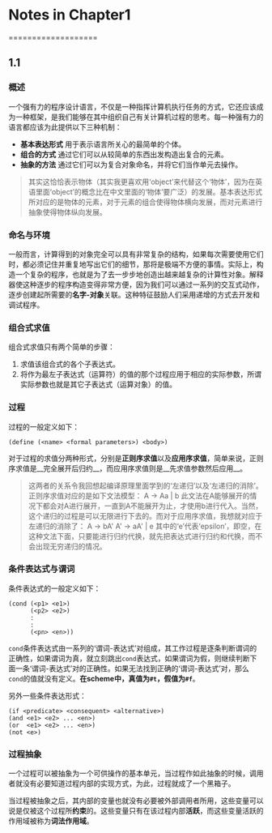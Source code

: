 # Notes in Chapter1
===================

## 1.1


### 概述

一个强有力的程序设计语言，不仅是一种指挥计算机执行任务的方式，它还应该成为一种框架，是我们能够在其中组织自己有关计算机过程的思考。每一种强有力的语言都应该为此提供以下三种机制：

+ **基本表达形式** 用于表示语言所关心的最简单的个体。
+ **组合的方式** 通过它们可以从较简单的东西出发构造出复合的元素。
+ **抽象的方法** 通过它们可以为复合对象命名，并将它们当作单元去操作。

> 其实这恰恰表示物体（其实我更喜欢用‘object’来代替这个‘物体’，因为在英语里面‘object’的概念比在中文里面的‘物体’要广泛）的发展。基本表达形式所对应的是物体的元素，对于元素的组合使得物体横向发展，而对元素进行抽象使得物体纵向发展。


### 命名与环境

一般而言，计算得到的对象完全可以具有非常复杂的结构，如果每次需要使用它们时，都必须记住并重复地写出它们的细节，那将是极端不方便的事情。实际上，构造一个复杂的程序，也就是为了去一步步地创造出越来越复杂的计算性对象。解释器使这种逐步的程序构造变得非常方便，因为我们可以通过一系列的交互式动作，逐步创建起所需要的**名字-对象**关联。这种特征鼓励人们采用递增的方式去开发和调试程序。


### 组合式求值

组合式求值只有两个简单的步骤：

1. 求值该组合式的各个子表达式。
2. 将作为最左子表达式（运算符）的值的那个过程应用于相应的实际参数，所谓实际参数也就是其它子表达式（运算对象）的值。


### 过程

过程的一般定义如下：

    (define (<name> <formal parameters>) <body>)

对于过程的求值分两种形式，分别是**正则序求值**以及**应用序求值**，简单来说，正则序求值是__完全展开后归约__，而应用序求值则是__先求值参数然后应用__。

> 这两者的关系令我回想起编译原理里面学到的‘左递归’以及‘左递归的消除’。正则序求值对应的是如下文法模型：
>    A -> Aa | b
此文法在A能够展开的情况下都会对A进行展开，一直到A不能展开为止，才使用b进行代入。当然，这个递归的过程是可以无限进行下去的。而对于应用序求值，我想就对应于左递归的消除了：
>    A  -> bA'
>    A' -> aA' | e
其中的‘e’代表‘epsilon’，即空，在这种文法下面，只要能进行归约代换，就先把表达式进行归约和代换，而不会出现无穷递归的情况。


### 条件表达式与谓词

条件表达式的一般定义如下：

    (cond (<p1> <e1>)
          (<p2> <e2>)
          :
          :
          (<pn> <en>))

`cond`条件表达式由一系列的‘谓词-表达式’对组成，其工作过程是逐条判断谓词的正确性，如果谓词为真，就立刻跳出`cond`表达式，如果谓词为假，则继续判断下面一条‘谓词-表达式’对的正确性。如果无法找到正确的‘谓词-表达式’对，那么`cond`的值就没有定义。**在scheme中，真值为`#t`，假值为`#f`**。

另外一些条件表达形式：

    (if <predicate> <consequent> <alternative>)
    (and <e1> <e2> ... <en>)
    (or  <e1> <e2> ... <en>)
    (not <e>)


### 过程抽象

一个过程可以被抽象为一个可供操作的基本单元，当过程作如此抽象的时候，调用者就没有必要知道过程内部的实现方式，为此，过程就成了一个黑箱子。

当过程被抽象之后，其内部的变量也就没有必要被外部调用者所用，这些变量可以说是仅被这个过程所**约束**的。这些变量只有在该过程内部**活跃**，而这些变量活跃的作用域被称为**词法作用域**。

